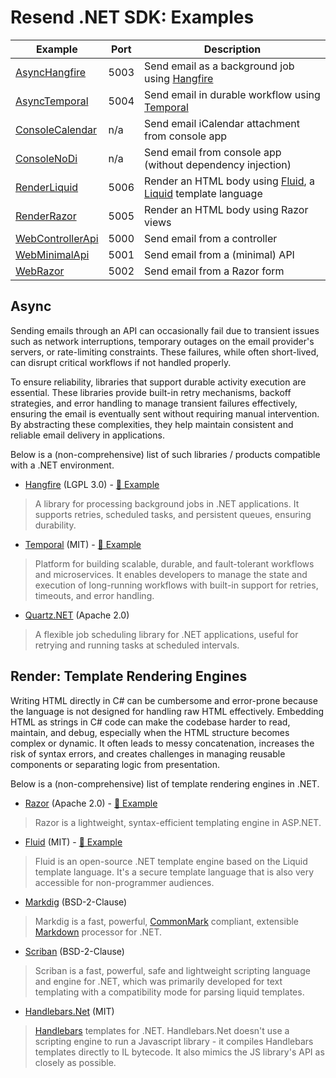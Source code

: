 ﻿Resend .NET SDK: Examples
==========================================================================

| Example  | Port | Description
|----------|------|-------------------------------------------------------
| [AsyncHangfire](https://github.com/resend/resend-dotnet/tree/master/examples/AsyncHangfire) | 5003 | Send email as a background job using [Hangfire](https://www.hangfire.io/)
| [AsyncTemporal](https://github.com/resend/resend-dotnet/tree/master/examples/AsyncTemporal) | 5004 | Send email in durable workflow using [Temporal](https://temporal.io/)
| [ConsoleCalendar](https://github.com/resend/resend-dotnet/tree/master/examples/ConsoleCalendar) | n/a  | Send email iCalendar attachment from console app
| [ConsoleNoDi](https://github.com/resend/resend-dotnet/tree/master/examples/ConsoleNoDi)     | n/a  | Send email from console app (without dependency injection)
| [RenderLiquid](https://github.com/resend/resend-dotnet/tree/master/examples/RenderLiquid)   | 5006 | Render an HTML body using [Fluid](https://github.com/sebastienros/fluid), a [Liquid](https://shopify.github.io/liquid/) template language
| [RenderRazor](https://github.com/resend/resend-dotnet/tree/master/examples/RenderRazor)     | 5005 | Render an HTML body using Razor views
| [WebControllerApi](https://github.com/resend/resend-dotnet/tree/master/examples/WebControllerApi) | 5000 | Send email from a controller
| [WebMinimalApi](https://github.com/resend/resend-dotnet/tree/master/examples/WebMinimalApi) | 5001 | Send email from a (minimal) API
| [WebRazor](https://github.com/resend/resend-dotnet/tree/master/examples/WebRazor)           | 5002 | Send email from a Razor form


Async
--------------------------------------------------------------------------

Sending emails through an API can occasionally fail due to transient issues
such as network interruptions, temporary outages on the email provider's
servers, or rate-limiting constraints. These failures, while often
short-lived, can disrupt critical workflows if not handled properly.

To ensure reliability, libraries that support durable activity execution
are essential. These libraries provide built-in retry mechanisms, backoff
strategies, and error handling to manage transient failures effectively,
ensuring the email is eventually sent without requiring manual intervention.
By abstracting these complexities, they help maintain consistent and
reliable email delivery in applications.

Below is a (non-comprehensive) list of such libraries / products
compatible with a .NET environment.


* [Hangfire](https://www.hangfire.io/) (LGPL 3.0) - [📂 Example](https://github.com/resend/resend-dotnet/tree/master/examples/AsyncHangfire)

> A library for processing background jobs in .NET applications. It
> supports retries, scheduled tasks, and persistent queues, ensuring durability.


* [Temporal](https://temporal.io/) (MIT) - [📂 Example](https://github.com/resend/resend-dotnet/tree/master/examples/AsyncTemporal)

> Platform for building scalable, durable, and fault-tolerant workflows
> and microservices. It enables developers to manage the state and execution
> of long-running workflows with built-in support for retries, timeouts,
> and error handling. 


* [Quartz.NET](https://www.quartz-scheduler.net/) (Apache 2.0)

> A flexible job scheduling library for .NET applications, useful for
> retrying and running tasks at scheduled intervals.


Render: Template Rendering Engines
--------------------------------------------------------------------------

Writing HTML directly in C# can be cumbersome and error-prone because the
language is not designed for handling raw HTML effectively. Embedding
HTML as strings in C# code can make the codebase harder to read, maintain,
and debug, especially when the HTML structure becomes complex or dynamic.
It often leads to messy concatenation, increases the risk of syntax errors,
and creates challenges in managing reusable components or separating logic
from presentation.

Below is a (non-comprehensive) list of template rendering engines in
.NET.


* [Razor](https://learn.microsoft.com/en-us/aspnet/core/razor-pages/?view=aspnetcore-9.0&tabs=visual-studio) (Apache 2.0) - [📂 Example](https://github.com/resend/resend-dotnet/tree/master/examples/RenderRazor)

> Razor is a lightweight, syntax-efficient templating engine in ASP.NET.



* [Fluid](https://github.com/sebastienros/fluid) (MIT) - [📂 Example](https://github.com/resend/resend-dotnet/tree/master/examples/RenderLiquid)

> Fluid is an open-source .NET template engine based on the Liquid template
> language. It's a secure template language that is also very accessible
> for non-programmer audiences.


* [Markdig](https://github.com/xoofx/markdig) (BSD-2-Clause)

> Markdig is a fast, powerful, [CommonMark](http://commonmark.org/) compliant, extensible [Markdown](https://www.markdownguide.org/)
> processor for .NET.


* [Scriban](https://github.com/scriban/scriban) (BSD-2-Clause)

> Scriban is a fast, powerful, safe and lightweight scripting language and
> engine for .NET, which was primarily developed for text templating with
> a compatibility mode for parsing liquid templates.


* [Handlebars.Net](https://github.com/Handlebars-Net/Handlebars.Net) (MIT)

> [Handlebars](https://handlebarsjs.com/) templates for .NET. Handlebars.Net
> doesn't use a scripting engine to run a Javascript library - it compiles
> Handlebars templates directly to IL bytecode. It also mimics the JS
> library's API as closely as possible.
